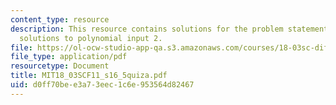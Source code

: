 ```yaml
---
content_type: resource
description: This resource contains solutions for the problem statements related to
  solutions to polynomial input 2.
file: https://ol-ocw-studio-app-qa.s3.amazonaws.com/courses/18-03sc-differential-equations-fall-2011/d0ff70bee3a73eec1c6e953564d82467_MIT18_03SCF11_s16_5quiza.pdf
file_type: application/pdf
resourcetype: Document
title: MIT18_03SCF11_s16_5quiza.pdf
uid: d0ff70be-e3a7-3eec-1c6e-953564d82467
---
```

